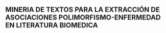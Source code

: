 ## MINERIA DE TEXTOS PARA LA EXTRACCIÓN DE ASOCIACIONES POLIMORFISMO-ENFERMEDAD EN LITERATURA BIOMEDICA
